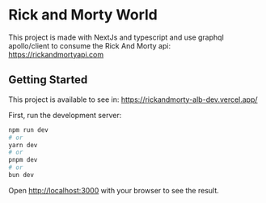 # Rick and Morty World

This project is made with NextJs and typescript and use graphql apollo/client to consume the Rick And Morty api: https://rickandmortyapi.com

## Getting Started

This project is available to see in: https://rickandmorty-alb-dev.vercel.app/

First, run the development server:

```bash
npm run dev
# or
yarn dev
# or
pnpm dev
# or
bun dev
```

Open [http://localhost:3000](http://localhost:3000) with your browser to see the result.
